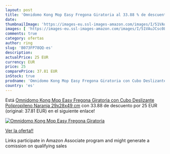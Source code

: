 ```yaml
---
layout: post
title: 'Omnidomo Kong Mop Easy Fregona Giratoria al 33.88 % de descuento'
date: 
thumbnailImage: 'https://images-eu.ssl-images-amazon.com/images/I/51VAuJCsc0L._SL200_.jpg'
images: [ 'https://images-eu.ssl-images-amazon.com/images/I/51VAuJCsc0L._SL200_.jpg' ]
comments: true
category: ofertas
author: ring
slug: 'B073FP78QQ-es'
description:
actualPrice: 25 EUR
currency: EUR
price: 25
comparePrice: 37.81 EUR
inStock: true
prodname: 'Omnidomo Kong Mop Easy Fregona Giratoria con Cubo Deslizante  Polipropileno  Naranja  29x28x49 cm'
country: 'es'
---
```


Está [Omnidomo Kong Mop Easy Fregona Giratoria con Cubo Deslizante  Polipropileno  Naranja  29x28x49 cm](https://www.amazon.es/dp/B073FP78QQ/?tag=tolees-21) con 33.88 de descuento por 25 EUR (original: 37.81 EUR) en el siguiente enlace!

[![Omnidomo Kong Mop Easy Fregona Giratoria](https://images-eu.ssl-images-amazon.com/images/I/51VAuJCsc0L._SL200_.jpg)](https://www.amazon.es/dp/B073FP78QQ/?tag=tolees-21)

[Ver la oferta!!](https://www.amazon.es/dp/B073FP78QQ/?tag=tolees-21)

Links participate in Amazon Associate program and might generate a comission on qualifying sales


